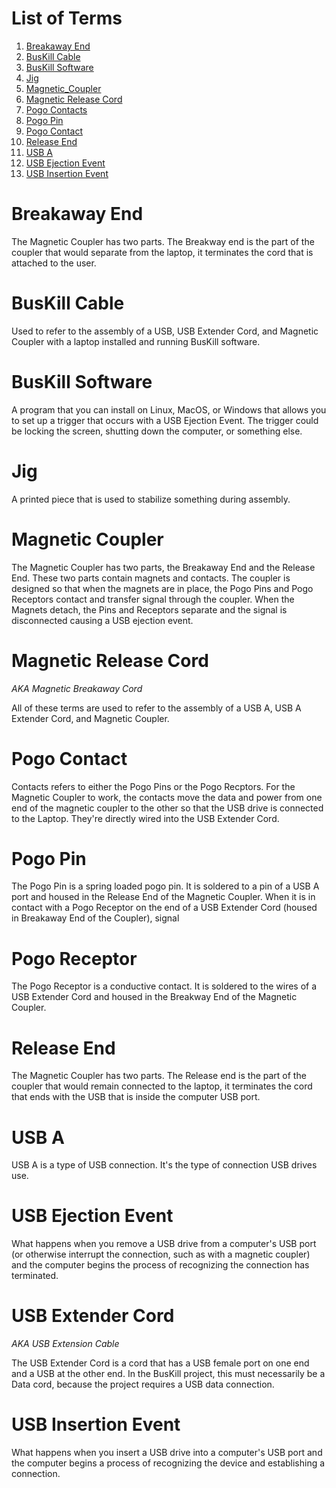 # List of Terms
1. [Breakaway End](#Breakway-End)
2. [BusKill Cable](#BusKill-Cable)
3. [BusKill Software](#BusKill-Software)
4. [Jig](#Jig)
5. [Magnetic_Coupler](#Magnetic-Coupler)
6. [Magnetic Release Cord](#Magnetic-Release-Cord)
7. [Pogo Contacts](#Pogo-Contacts)
8. [Pogo Pin](#Pogo-Pin)
9. [Pogo Contact](#Pogo-Contact)
10. [Release End](#Release-End)
11. [USB A](#USB-A)
12. [USB Ejection Event](#USB-Ejection-Event)
13. [USB Insertion Event](#USB-Insertion-Event)


# Breakaway End <a name="Breakaway-End"></a>
The Magnetic Coupler has two parts. The Breakway end is the part of the coupler that would separate from the laptop, it terminates the cord that is attached to the user. 

# BusKill Cable <a name="BusKill-Cable"></a>
Used to refer to the assembly of a USB, USB Extender Cord, and Magnetic Coupler with a laptop installed and running BusKill software. 

# BusKill Software <a name="BusKill-Software"></a>
A program that you can install on Linux, MacOS, or Windows that allows you to set up a trigger that occurs with a USB Ejection Event. The trigger could be locking the screen, shutting down the computer, or something else. 

# Jig
A printed piece that is used to stabilize something during assembly. 

# Magnetic Coupler <a name="Magnetic-Coupler"></a>
The Magnetic Coupler has two parts, the Breakaway End and the Release End. These two parts contain magnets and contacts. The coupler is designed so that when the magnets are in place, the Pogo Pins and Pogo Receptors contact and transfer signal through the coupler. When the Magnets detach, the Pins and Receptors separate and the signal is disconnected causing a USB ejection event.

# Magnetic Release Cord  <a name="Magnetic-Release-Cord"></a>
*AKA Magnetic Breakaway Cord* 

All of these terms are used to refer to the assembly of a USB A, USB A Extender Cord, and Magnetic Coupler.

# Pogo Contact <a name="Pogo-Contact"></a>
Contacts refers to either the Pogo Pins or the Pogo Recptors. For the Magnetic Coupler to work, the contacts move the data and power from one end of the magnetic coupler to the other so that the USB drive is connected to the Laptop. They're directly wired into the USB Extender Cord.

# Pogo Pin <a name="Pogo-Pin"></a>
The Pogo Pin is a spring loaded pogo pin. It is soldered to a pin of a USB A port and housed in the Release End of the Magnetic Coupler. When it is in contact with a Pogo Receptor on the end of a USB Extender Cord (housed in Breakaway End of the Coupler), signal 

# Pogo Receptor <a name="Pogo-Receptor"></a>
The Pogo Receptor is a conductive contact. It is soldered to the wires of a USB Extender Cord and housed in the Breakway End of the Magnetic Coupler. 

# Release End <a name="Release-End"></a>
The Magnetic Coupler has two parts. The Release end is the part of the coupler that would remain connected to the laptop, it terminates the cord that ends with the USB that is inside the computer USB port. 

# USB A <a name="USB-A"></a>
USB A is a type of USB connection. It's the type of connection USB drives use. 

# USB Ejection Event <a name="USB-Ejection-Event"></a>
What happens when you remove a USB drive from a computer's USB port (or otherwise interrupt the connection, such as with a magnetic coupler) and the computer begins the process of recognizing the connection has terminated.

# USB Extender Cord <a name="USB-Extender-Cord"></a>
*AKA USB Extension Cable*

The USB Extender Cord is a cord that has a USB female port on one end and a USB at the other end. In the BusKill project, this must necessarily be a Data cord, because the project requires a USB data connection. 

# USB Insertion Event <a name="USB-Insertion-Event"></a>
What happens when you insert a USB drive into a computer's USB port and the computer begins a process of recognizing the device and establishing a connection. 

